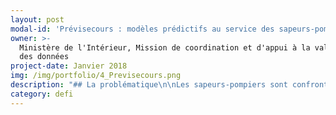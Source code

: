```yaml
---
layout: post
modal-id: 'Prévisecours : modèles prédictifs au service des sapeurs-pompiers '
owner: >-
  Ministère de l'Intérieur, Mission de coordination et d'appui à la valorisation
  des données
project-date: Janvier 2018
img: /img/portfolio/4_Previsecours.png
description: "## La problématique\n\nLes sapeurs-pompiers sont confrontés à un volume d’intervention qui fluctue fortement. Cette volatilité du volume d’intervention rend difficile la gestion des ressources humaine et logistique. Sur le plan géographique, les lieux d’intervention sont également variables et inégalement répartis sur le territoire en fonction de la tranche horaire, du jour de la semaine, de la période de l’année, et d’autres variables diverses.\n\n## Le défi : mettre au point un modèle prédictif des interventions de secours aux personnes\n\nUn modèle prédictif du volume d’interventions et de leur géolocalisation peut permettre d’anticiper les moyens opérationnels à mobiliser au sein des différentes casernes. Une meilleure gestion prévisionnelle des moyens est de nature à répondre aux demandes d’intervention plus rapidement en mobilisant un maximum de moyens uniquement lorsque cela est utile.\n\nSi le résultat du défi est positif, le fait de\ntravailler dans un département très peuplé mais étendu, comme l’Essonne, rend\ntransposable à d’autres départements comparables la méthodologie mise au point.\n\n# 2 entrepreneur•e•s recherché•e•s\n\n* **EIG 1 - DATA SCIENCE** :  pratique du développement (expérience Python et DSS appréciée)\n* **EIG 2 - DATA SCIENCE** : pratique du développement (expérience conception IHM et HMTL5 appréciée)\n\n# Votre mentor : Daniel Ansellem\n\n![Photo de Daniel Ansellem](/img/portfolio/4_ansellem-daniel-630092.JPG)\n\nDaniel Ansellem a été nommé en\nJuillet 2016 Administrateur ministériel des données du Ministère de\nl'Intérieur, il dirige également depuis cette date la mission de coordination\net d'appui à la valorisation des données, au sein de la Mission de gouvernance\nministérielle des SIC.\n\n*« Je suis convaincu que\nles données contenues dans les centaines d'applications du Ministère de\nl'Intérieur constituent une richesse à exploiter, pour davantage d'efficacité\net de transparence.\_ Il faut faire la preuve, par l'expérimentation, que l'on peut, en moins\nd'un an, construire un outil fonctionnel permettant de mieux utiliser certaines\ndonnées, par l'enrichissement, le croisement, la visualisation, ou la montée en\nqualité. Le dispositif EIG permet de répondre à cet objectif en dédiant deux ingénieurs\nde haut niveau à un défi qui correspond à leurs compétences, au sein d'une\nstructure transverse, où ils bénéficient d'une large autonomie, mais aussi d'un\ntutorat et d'outils adaptés. »*"
category: defi
---
```


















